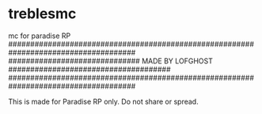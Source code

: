 # treblesmc
mc for paradise RP
#####################################################################################
############################## MADE BY LOFGHOST #####################################
#####################################################################################

This is made for Paradise RP only. Do not share or spread. 

